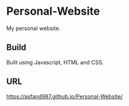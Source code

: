 # Personal-Website

My personal website.

## Build

Built using Javascript, HTML and CSS.

## URL

https://asfand987.github.io/Personal-Website/
